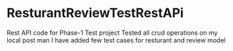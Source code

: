 # ResturantReviewTestRestAPi
Rest API code for Phase-1 Test project
Tested all crud operations on my local post man
I have added few test cases for resturant and review model
